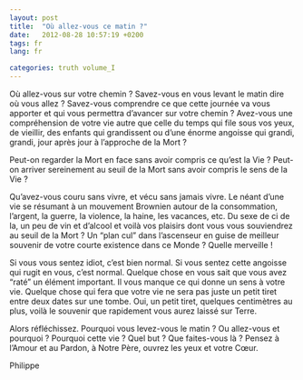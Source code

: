 ```yaml
---
layout: post
title:  "Où allez-vous ce matin ?"
date:   2012-08-28 10:57:19 +0200
tags: fr
lang: fr

categories: truth volume_I
---
```

Où allez-vous sur votre chemin ? Savez-vous en vous levant le matin dire où vous allez ? Savez-vous comprendre ce que cette journée va vous apporter et qui vous permettra d’avancer sur votre chemin ? Avez-vous une compréhension de votre vie autre que celle du temps qui file sous vos yeux, de vieillir, des enfants qui grandissent ou d’une énorme angoisse qui grandi, grandi, jour après jour à l’approche de la Mort ?

Peut-on regarder la Mort en face sans avoir compris ce qu’est la Vie ? Peut-on arriver sereinement au seuil de la Mort sans avoir compris le sens de la Vie ?

Qu’avez-vous couru sans vivre, et vécu sans jamais vivre. Le néant d’une vie se résumant à un mouvement Brownien autour de la consommation, l’argent, la guerre, la violence, la haine, les vacances, etc. Du sexe de ci de la, un peu de vin et d’alcool et voilà vos plaisirs dont vous vous souviendrez au seuil de la Mort ? Un “plan cul” dans l’ascenseur en guise de meilleur souvenir de votre courte existence dans ce Monde ? Quelle merveille !

Si vous vous sentez idiot, c’est bien normal. Si vous sentez cette angoisse qui rugit en vous, c’est normal. Quelque chose en vous sait que vous avez “raté” un élément important. Il vous manque ce qui donne un sens à votre vie. Quelque chose qui fera que votre vie ne sera pas juste un petit tiret entre deux dates sur une tombe. Oui, un petit tiret, quelques centimètres au plus, voilà le souvenir que rapidement vous aurez laissé sur Terre.

Alors réfléchissez. Pourquoi vous levez-vous le matin ? Ou allez-vous et pourquoi ? Pourquoi cette vie ? Quel but ? Que faites-vous là ? Pensez à l’Amour et au Pardon, à Notre Père, ouvrez les yeux et votre Cœur.

Philippe

<!-- 
Ce(tte) œuvre est mise à disposition selon les termes de la Licence Creative Commons Attribution - Pas d’Utilisation Commerciale 4.0 International.
-->